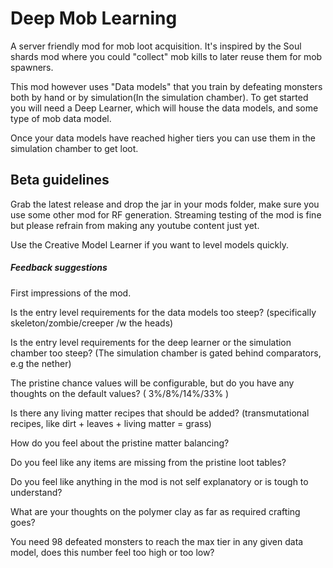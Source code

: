 # Deep Mob Learning
A server friendly mod for mob loot acquisition. It's inspired by the Soul shards mod where you could "collect" mob kills to later
reuse them for mob spawners.

This mod however uses "Data models" that you train by defeating monsters both by hand or by
simulation(In the simulation chamber). To get started you will need a Deep Learner, which will house the data models, and
some type of mob data model.

Once your data models have reached higher tiers you can use them in the simulation chamber to get loot.

## Beta guidelines
Grab the latest release and drop the jar in your mods folder, make sure you use some other mod for RF generation.
Streaming testing of the mod is fine but please refrain from making any youtube content just yet.

Use the Creative Model Learner if you want to level models quickly.

##### Feedback suggestions

First impressions of the mod.

Is the entry level requirements for the data models too steep? (specifically skeleton/zombie/creeper /w the heads)

Is the entry level requirements for the deep learner or the simulation chamber too steep?  (The simulation chamber is gated behind comparators, e.g the nether)

The pristine chance values will be configurable, but do you have any thoughts on the default values? ( 3%/8%/14%/33% )

Is there any living matter recipes that should be added? (transmutational recipes, like dirt + leaves + living matter = grass)

How do you feel about the pristine matter balancing?

Do you feel like any items are missing from the pristine loot tables?

Do you feel like anything in the mod is not self explanatory or is tough to understand?

What are your thoughts on the polymer clay as far as required crafting goes?

You need 98 defeated monsters to reach the max tier in any given data model, does this number feel too high or too low?
